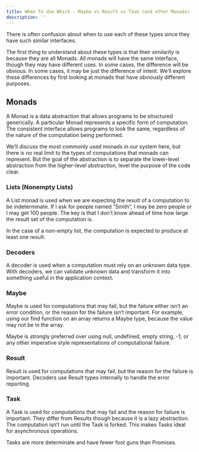 ```yaml
---
title: When To Use Which - Maybe vs Result vs Task (and other Monads)
description: ''
---
```


There is often confusion about when to use each of these types since they have such similar interfaces.

The first thing to understand about these types is that their similarity is because they are all Monads. All monads will have the same interface, though they may have different uses. In some cases, the difference will be obvious. In some cases, it may be just the difference of intent. We’ll explore these differences by first looking at monads that have obviously different purposes.

## Monads

A Monad is a data abstraction that allows programs to be structured generically. A particular Monad represents a specific form of computation. The consistent interface allows programs to look the same, regardless of the nature of the computation being performed.

We’ll discuss the most commonly used monads in our system here, but there is no real limit to the types of computations that monads can represent. But the goal of the abstraction is to separate the lower-level abstraction from the higher-level abstraction, level the purpose of the code clear.

### Lists (Nonempty Lists)

A List monad is used when we are expecting the result of a computation to be indeterminate. If I ask for people named “Smith”, I may be zero people or I may get 100 people. The key is that I don’t know ahead of time how large the result set of the computation is.

In the case of a non-empty list, the computation is expected to produce at least one result.

### Decoders

A decoder is used when a computation must rely on an unknown data type. With decoders, we can validate unknown data and transform it into something useful in the application context.

### Maybe

Maybe is used for computations that may fail, but the failure either isn’t an error condition, or the reason for the failure isn’t important. For example, using our find function on an array returns a Maybe type, because the value may not be in the array.

Maybe is strongly preferred over using null, undefined, empty string, -1, or any other imperative style representations of computational failure.

### Result

Result is used for computations that may fail, but the reason for the failure is important. Decoders use Result types internally to handle the error reporting.

### Task

A Task is used for computations that may fail and the reason for failure is important. They differ from Results though because it is a lazy abstraction. The computation isn’t run until the Task is forked. This makes Tasks ideal for asynchronous operations.

Tasks are more determinate and have fewer foot guns than Promises.
